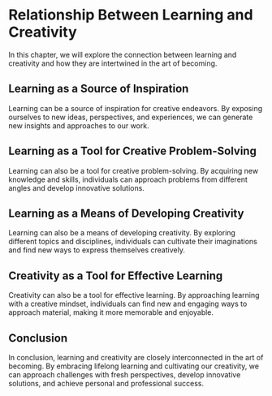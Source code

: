 Relationship Between Learning and Creativity
=======================================================================================================

In this chapter, we will explore the connection between learning and creativity and how they are intertwined in the art of becoming.

Learning as a Source of Inspiration
-----------------------------------

Learning can be a source of inspiration for creative endeavors. By exposing ourselves to new ideas, perspectives, and experiences, we can generate new insights and approaches to our work.

Learning as a Tool for Creative Problem-Solving
-----------------------------------------------

Learning can also be a tool for creative problem-solving. By acquiring new knowledge and skills, individuals can approach problems from different angles and develop innovative solutions.

Learning as a Means of Developing Creativity
--------------------------------------------

Learning can also be a means of developing creativity. By exploring different topics and disciplines, individuals can cultivate their imaginations and find new ways to express themselves creatively.

Creativity as a Tool for Effective Learning
-------------------------------------------

Creativity can also be a tool for effective learning. By approaching learning with a creative mindset, individuals can find new and engaging ways to approach material, making it more memorable and enjoyable.

Conclusion
----------

In conclusion, learning and creativity are closely interconnected in the art of becoming. By embracing lifelong learning and cultivating our creativity, we can approach challenges with fresh perspectives, develop innovative solutions, and achieve personal and professional success.
